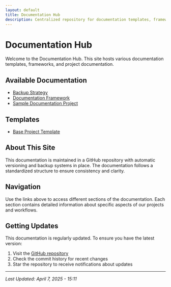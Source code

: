 ```yaml
---
layout: default
title: Documentation Hub
description: Centralized repository for documentation templates, frameworks, and project documentation (v1.0.1)
---
```


# Documentation Hub

Welcome to the Documentation Hub. This site hosts various documentation templates, frameworks, and project documentation.

## Available Documentation

- [Backup Strategy](/documentation-projects/docs/backup-strategy/)
- [Documentation Framework](/documentation-projects/Documentation-Framework.html)
- [Sample Documentation Project](/documentation-projects/Sample-Documentation-Project/)

## Templates

- [Base Project Template](/documentation-projects/templates/Base-Project-Template.html)

## About This Site

This documentation is maintained in a GitHub repository with automatic versioning and backup systems in place. The documentation follows a standardized structure to ensure consistency and clarity.

## Navigation

Use the links above to access different sections of the documentation. Each section contains detailed information about specific aspects of our projects and workflows.

## Getting Updates

This documentation is regularly updated. To ensure you have the latest version:

1. Visit the [GitHub repository](https://github.com/Raytogether/documentation-projects)
2. Check the commit history for recent changes
3. Star the repository to receive notifications about updates

---

*Last Updated: April 7, 2025 - 15:11*


